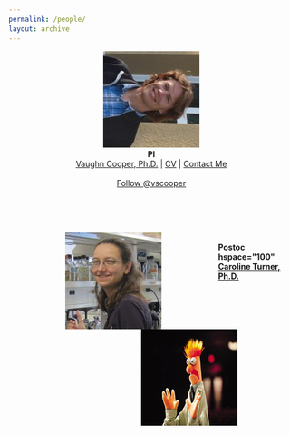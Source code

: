 ```yaml
---
permalink: /people/
layout: archive
---
```

<p align="center">
  <img src="/images/CooperHeadshot.jpeg" />
  <br>
  <b>PI</b>
  <br>
  <a href="/people/VaughnCooper/">Vaughn Cooper, Ph.D.</a> |
  <a href="/cooper-bio">CV</a> |
  <a href="mailto:vaughn.cooper@pitt.edu">Contact Me</a><br><br>
  <a href="https://twitter.com/vscooper" class="twitter-follow-button" data-show-count="false">Follow @vscooper</a><script async src="//platform.twitter.com/widgets.js" charset="utf-8"></script>
</p>
<br><br><br>


<p>
  <img src="/images/turner.jpeg.jpg" align="left" hspace="100">
  <img src="/images/beakerhands.jpg" align="right" hspace="100">
  <br>
  <b> Postoc hspace="100"<b>
  <a href="/people/CarolineTurner/">Caroline Turner, Ph.D.</a>
  
</p>
